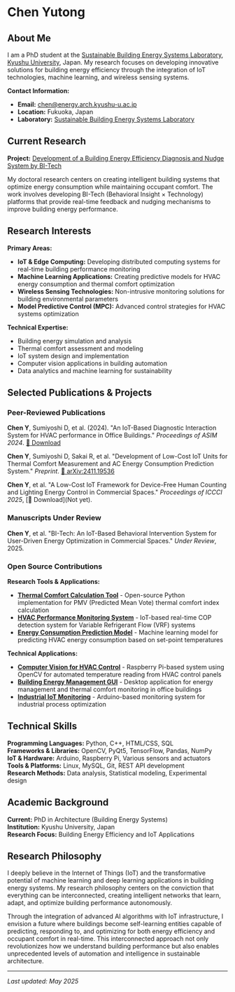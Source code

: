 # Chen Yutong
## About Me


I am a PhD student at the [Sustainable Building Energy Systems Laboratory](https://energy.arch.kyushu-u.ac.jp/index.html), [Kyushu University](https://www.kyushu-u.ac.jp/en/), Japan. My research focuses on developing innovative solutions for building energy efficiency through the integration of IoT technologies, machine learning, and wireless sensing systems.

**Contact Information:**
- **Email:** chen@energy.arch.kyushu-u.ac.jp
- **Location:** Fukuoka, Japan
- **Laboratory:** [Sustainable Building Energy Systems Laboratory](https://energy.arch.kyushu-u.ac.jp/index.html)

## Current Research

**Project:** [Development of a Building Energy Efficiency Diagnosis and Nudge System by BI-Tech](https://wakasapo.nedo.go.jp/seeds/seeds-1883/)

My doctoral research centers on creating intelligent building systems that optimize energy consumption while maintaining occupant comfort. The work involves developing BI-Tech (Behavioral Insight × Technology) platforms that provide real-time feedback and nudging mechanisms to improve building energy performance.

## Research Interests

**Primary Areas:**
- **IoT & Edge Computing:** Developing distributed computing systems for real-time building performance monitoring
- **Machine Learning Applications:** Creating predictive models for HVAC energy consumption and thermal comfort optimization
- **Wireless Sensing Technologies:** Non-intrusive monitoring solutions for building environmental parameters
- **Model Predictive Control (MPC):** Advanced control strategies for HVAC systems optimization

**Technical Expertise:**
- Building energy simulation and analysis
- Thermal comfort assessment and modeling
- IoT system design and implementation
- Computer vision applications in building automation
- Data analytics and machine learning for sustainability

## Selected Publications & Projects

### Peer-Reviewed Publications

**Chen Y**, Sumiyoshi D, et al. (2024). "An IoT-Based Diagnostic Interaction System for HVAC performance in Office Buildings." *Proceedings of ASIM 2024*. [📄 Download](https://publications.ibpsa.org/conference/paper/?id=asim2024_1255)

**Chen Y**, Sumiyoshi D, Sakai R, et al. "Development of Low-Cost IoT Units for Thermal Comfort Measurement and AC Energy Consumption Prediction System." *Preprint*. [📄 arXiv:2411.19536](https://doi.org/10.48550/arXiv.2411.19536)

**Chen Y**, et al. "A Low-Cost IoT Framework for Device-Free Human Counting and Lighting Energy Control in Commercial Spaces." *Proceedings of ICCCI 2025*,  [📄 Download](Not yet).

### Manuscripts Under Review

**Chen Y**, et al. "BI-Tech: An IoT-Based Behavioral Intervention System for User-Driven Energy Optimization in Commercial Spaces." *Under Review*, 2025.

### Open Source Contributions

**Research Tools & Applications:**
- **[Thermal Comfort Calculation Tool](https://github.com/Raskiller503/Thermal-comfort-tool-)** - Open-source Python implementation for PMV (Predicted Mean Vote) thermal comfort index calculation
- **[HVAC Performance Monitoring System](https://github.com/Raskiller503/HVAC-IoT-Performance-Monitor)** - IoT-based real-time COP detection system for Variable Refrigerant Flow (VRF) systems
- **[Energy Consumption Prediction Model](https://github.com/Raskiller503/Set-point-temperature-based-AC-energy-consumption-prediction-model)** - Machine learning model for predicting HVAC energy consumption based on set-point temperatures

**Technical Applications:**
- **[Computer Vision for HVAC Control](https://github.com/Raskiller503/ImageRecognition-AC-pannel-_-OpenCV)** - Raspberry Pi-based system using OpenCV for automated temperature reading from HVAC control panels
- **[Building Energy Management GUI](https://github.com/Raskiller503/Pyqt5-DesktopGUI)** - Desktop application for energy management and thermal comfort monitoring in office buildings
- **[Industrial IoT Monitoring](https://github.com/Raskiller503/SaltProcessMetrics)** - Arduino-based monitoring system for industrial process optimization

## Technical Skills

**Programming Languages:** Python, C++, HTML/CSS, SQL  
**Frameworks & Libraries:** OpenCV, PyQt5, TensorFlow, Pandas, NumPy  
**IoT & Hardware:** Arduino, Raspberry Pi, Various sensors and actuators  
**Tools & Platforms:** Linux, MySQL, Git, REST API development  
**Research Methods:** Data analysis, Statistical modeling, Experimental design

## Academic Background

**Current:** PhD in Architecture (Building Energy Systems)  
**Institution:** Kyushu University, Japan  
**Research Focus:** Building Energy Efficiency and IoT Applications

## Research Philosophy

I deeply believe in the Internet of Things (IoT) and the transformative potential of machine learning and deep learning applications in building energy systems. My research philosophy centers on the conviction that everything can be interconnected, creating intelligent networks that learn, adapt, and optimize building performance autonomously.

Through the integration of advanced AI algorithms with IoT infrastructure, I envision a future where buildings become self-learning entities capable of predicting, responding to, and optimizing for both energy efficiency and occupant comfort in real-time. This interconnected approach not only revolutionizes how we understand building performance but also enables unprecedented levels of automation and intelligence in sustainable architecture.

---

*Last updated: May 2025*
